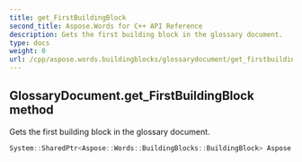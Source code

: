```yaml
---
title: get_FirstBuildingBlock
second_title: Aspose.Words for C++ API Reference
description: Gets the first building block in the glossary document. 
type: docs
weight: 0
url: /cpp/aspose.words.buildingblocks/glossarydocument/get_firstbuildingblock/
---
```

## GlossaryDocument.get_FirstBuildingBlock method


Gets the first building block in the glossary document.

```cpp
System::SharedPtr<Aspose::Words::BuildingBlocks::BuildingBlock> Aspose::Words::BuildingBlocks::GlossaryDocument::get_FirstBuildingBlock()
```

